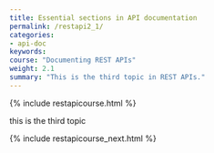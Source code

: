 ```yaml
---
title: Essential sections in API documentation
permalink: /restapi2_1/
categories:
- api-doc
keywords: 
course: "Documenting REST APIs"
weight: 2.1
summary: "This is the third topic in REST APIs."
---
```


{% include restapicourse.html %}

this is the third topic

{% include restapicourse_next.html %}



